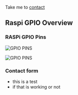 
Take me to [contact](#contact_form)

## Raspi GPIO Overview

### RASPi GPIO Pins
![GPIO PINS](https://github.com/thk4711/raspiradio/blob/master/Images/GPIOPINS-RPI.jpg)

![GPIO PINS](https://github.com/thk4711/raspiradio/blob/master/Images/GPIO-BCM-WIRING.png)


### <a id="contact_form"></a>Contact form
- this is a test
- if that is working or not